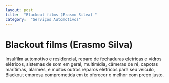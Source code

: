 ```yaml
---
layout: post
title:  "Blackout films (Erasmo Silva) "
category:  "Serviços Automotivos"
---
```


# Blackout films (Erasmo Silva) 

Insulfilm automotivo e residencial, reparo de fechaduras eletricas e vidros elétricos, sistemas de som em geral, multimídia, câmeras de ré, capotas marítimas, alarmes, e muitos outros reparos eletricos para seu veículo, Blackout empresa comprometida em te oferecer o melhor com preço justo. 

